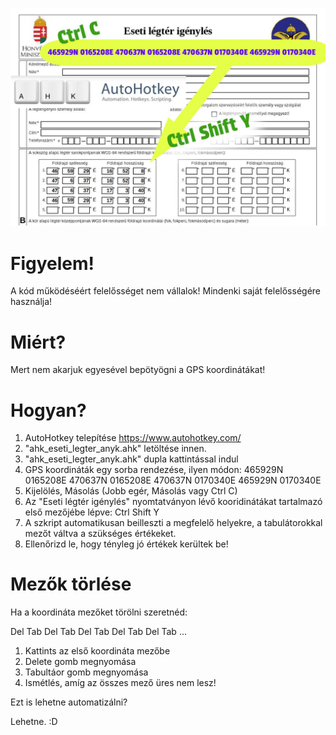 ![alt text](ahk_eseti_legter_anyk.jpg)

# Figyelem!
A kód működéséért felelősséget nem vállalok! Mindenki saját felelősségére használja!

# Miért?
Mert nem akarjuk egyesével bepötyögni a GPS koordinátákat!

# Hogyan?
1. AutoHotkey telepítése https://www.autohotkey.com/
2. "ahk_eseti_legter_anyk.ahk" letöltése innen.
3. "ahk_eseti_legter_anyk.ahk" dupla kattintással indul
4. GPS koordináták egy sorba rendezése, ilyen módon: 465929N 0165208E 470637N 0165208E 470637N 0170340E 465929N 0170340E
5. Kijelölés, Másolás (Jobb egér, Másolás vagy Ctrl C)
6. Az "Eseti légtér igénylés" nyomtatványon lévő kooridinátákat tartalmazó első mezőjébe lépve: Ctrl Shift Y
7. A szkript automatikusan beilleszti a megfelelő helyekre, a tabulátorokkal mezőt váltva a szükséges értékeket.
8. Ellenőrizd le, hogy tényleg jó értékek kerültek be!

# Mezők törlése
Ha a koordináta mezőket törölni szeretnéd:

Del Tab Del Tab Del Tab Del Tab Del Tab ...
1. Kattints az első koordináta mezőbe
2. Delete gomb megnyomása
3. Tabultáor gomb megnyomása
4. Ismétlés, amíg az összes mező üres nem lesz!

Ezt is lehetne automatizálni?

Lehetne. :D